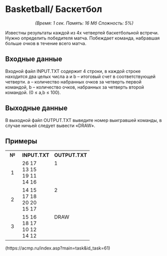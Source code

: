 <h1>Basketball/ Баскетбол</h1>
<center><i>(Время: 1&nbsp;сек. Память: 16 Мб&nbsp;Сложность: 5%)</i></center>
<!–– google_ad_section_start ––>
<p class=text>
Известны результаты каждой из 4х четвертей баскетбольной встречи. Нужно определить победителя матча. Побеждает команда, набравшая больше очков в течение всего матча.
</p>

<h2>Входные данные</h2>

<p class=text>
Входной файл INPUT.TXT содержит 4 строки, в каждой строке находится два целых числа a и b – итоговый счет в соответствующей четверти. а – количество набранных очков за четверть первой командой, b – количество очков, набранных за четверть второй командой. (0 &#8804; a,b &#8804; 100). 
</p>

<h2>Выходные данные</h2>

<p class=text>
В выходной файл OUTPUT.TXT выведите номер выигравшей команды, в случае ничьей следует вывести «DRAW».
</p>

<h2>Примеры</h2>

<table class=main cellpadding=2 cellspacing=1>
<tr><th width=30>№</th><th>INPUT.TXT</th><th>OUTPUT.TXT</th></tr>
<tr class=white2><td align=center>1</td><td>26 17<br>
13 15<br>
19 11<br>
14 16
</td><td valign=top>1</td></tr>
<tr class=white2><td align=center>2</td><td>14 15<br> 
17 18<br> 
20 20<br> 
15 17
</td><td valign=top>2</td></tr>
<tr class=white2><td align=center>3</td><td>15 16<br> 
18 17<br> 
10 12<br> 
14 12
</td><td valign=top>DRAW</td></tr>
</table>
(https://acmp.ru/index.asp?main=task&id_task=61)
<!–– google_ad_section_end ––>